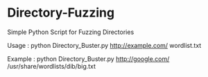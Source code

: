 # Directory-Fuzzing

Simple Python Script for Fuzzing Directories

Usage : python Directory_Buster.py http://example.com/ wordlist.txt 

Example : python Directory_Buster.py http://google.com/ /usr/share/wordlists/dib/big.txt
